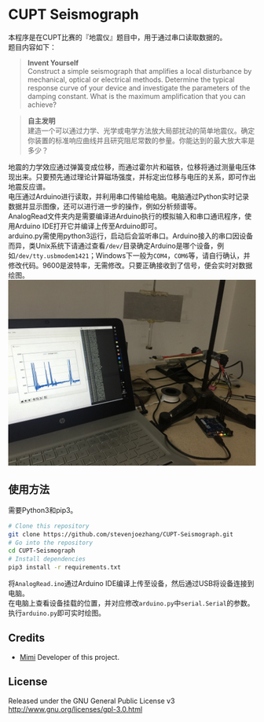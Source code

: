 # CUPT Seismograph

本程序是在CUPT比赛的『地震仪』题目中，用于通过串口读取数据的。  
题目内容如下：  
> **Invent Yourself**  
> Construct a simple seismograph that amplifies a local disturbance by mechanical, optical or electrical methods. Determine the typical response curve of your device and investigate the parameters of the damping constant. What is the maximum amplification that you can achieve?  

> **自主发明**  
> 建造一个可以通过力学、光学或电学方法放大局部扰动的简单地震仪。确定你装置的标准响应曲线并且研究阻尼常数的参量。你能达到的最大放大率是多少？  

地震的力学效应通过弹簧变成位移，而通过霍尔片和磁铁，位移将通过测量电压体现出来。只要预先通过理论计算磁场强度，并标定出位移与电压的关系，即可作出地震反应谱。  
电压通过Arduino进行读取，并利用串口传输给电脑。电脑通过Python实时记录数据并显示图像，还可以进行进一步的操作，例如分析频谱等。  
AnalogRead文件夹内是需要编译进Arduino执行的模拟输入和串口通讯程序，使用Arduino IDE打开它并编译上传至Arduino即可。  
arduino.py需使用python3运行，启动后会监听串口。Arduino接入的串口因设备而异，类Unix系统下请通过查看`/dev/`目录确定Arduino是哪个设备，例如`/dev/tty.usbmodem1421`；Windows下一般为`COM4`，`COM6`等，请自行确认，并修改代码。9600是波特率，无需修改。只要正确接收到了信号，便会实时对数据绘图。  
![image](img.jpg)

## 使用方法

需要Python3和pip3。

```bash
# Clone this repository
git clone https://github.com/stevenjoezhang/CUPT-Seismograph.git
# Go into the repository
cd CUPT-Seismograph
# Install dependencies
pip3 install -r requirements.txt
```
将`AnalogRead.ino`通过Arduino IDE编译上传至设备，然后通过USB将设备连接到电脑。  
在电脑上查看设备挂载的位置，并对应修改`arduino.py`中`serial.Serial`的参数。执行`arduino.py`即可实时绘图。

## Credits
* [Mimi](https://zhangshuqiao.org) Developer of this project.

## License
Released under the GNU General Public License v3  
http://www.gnu.org/licenses/gpl-3.0.html
